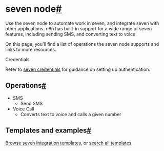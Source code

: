 [](https://github.com/n8n-io/n8n-docs/edit/main/docs/integrations/builtin/app-nodes/n8n-nodes-base.sms77.md "Edit this page")

# seven node[#](#seven-node "Permanent link")

Use the seven node to automate work in seven, and integrate seven with other applications. n8n has built-in support for a wide range of seven features, including sending SMS, and converting text to voice.

On this page, you'll find a list of operations the seven node supports and links to more resources.

Credentials

Refer to [seven credentials](../../credentials/sms77/) for guidance on setting up authentication.

## Operations[#](#operations "Permanent link")

*   SMS
    *   Send SMS
*   Voice Call
    *   Converts text to voice and calls a given number

## Templates and examples[#](#templates-and-examples "Permanent link")

[Browse seven integration templates](https://n8n.io/integrations/sms77/), or [search all templates](https://n8n.io/workflows/)
